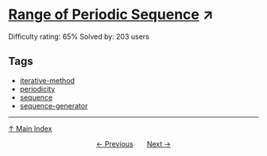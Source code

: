 # [Range of Periodic Sequence](https://projecteuler.net/problem=729) ↗️

Difficulty rating: 65%
Solved by: 203 users
## Tags

- [iterative-method](../tags/iterative-method.md)
- [periodicity](../tags/periodicity.md)
- [sequence](../tags/sequence.md)
- [sequence-generator](../tags/sequence-generator.md)



---

[↑ Main Index](../README.md)


<div align=center><a href='728.md'>← Previous</a> &nbsp;&nbsp; &nbsp;&nbsp;  <a href='730.md'>Next →</a></div>
